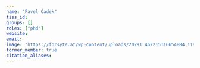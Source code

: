 ```yaml
---
name: "Pavel Čadek"
tiss_id: 
groups: []
roles: ["phd"]
website:
email:
image: "https://forsyte.at/wp-content/uploads/20291_467215316654884_119166744_n-200x300.jpg"
former_member: true
citation_aliases:
---
```


<!--
Your custom content goes here.
-->